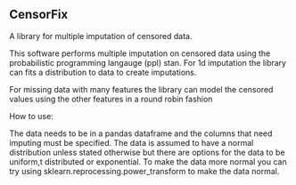 ## CensorFix

A library for multiple imputation of censored data.


This software performs multiple imputation on censored data using the probabilistic programming langauge (ppl) stan. 
For 1d imputation the library can fits a distribution to data to create imputations. 

For missing data with many features the library can model the censored values using the other features in a round robin fashion

How to use:

The data needs to be in a pandas dataframe and the columns that need imputing must be specified.
The data is assumed to have a normal distribution unless stated otherwise but there are options for the data to be uniform,t distributed or exponential. To make the data more normal you can try using sklearn.reprocessing.power_transform to make the data normal. 



